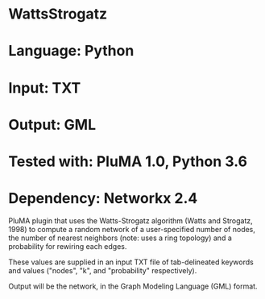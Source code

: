 # WattsStrogatz
# Language: Python
# Input: TXT
# Output: GML
# Tested with: PluMA 1.0, Python 3.6
# Dependency: Networkx 2.4

PluMA plugin that uses the Watts-Strogatz algorithm (Watts and Strogatz, 1998) to compute a random network of a user-specified number of nodes, the number of nearest neighbors (note: uses a ring topology) and a probability for rewiring each edges.

These values are supplied in an input TXT file of tab-delineated keywords and values ("nodes", "k", and "probability" respectively).

Output will be the network, in the Graph Modeling Language (GML) format.
